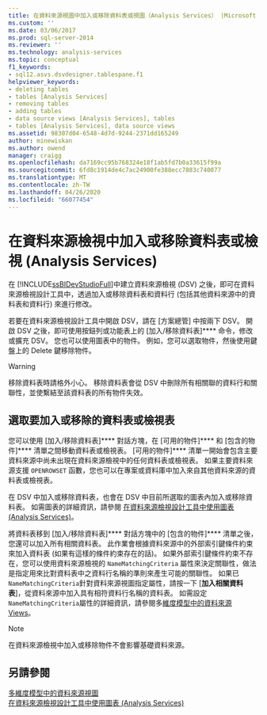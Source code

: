 ```yaml
---
title: 在資料來源視圖中加入或移除資料表或視圖（Analysis Services） |Microsoft Docs
ms.custom: ''
ms.date: 03/06/2017
ms.prod: sql-server-2014
ms.reviewer: ''
ms.technology: analysis-services
ms.topic: conceptual
f1_keywords:
- sql12.asvs.dsvdesigner.tablespane.f1
helpviewer_keywords:
- deleting tables
- tables [Analysis Services]
- removing tables
- adding tables
- data source views [Analysis Services], tables
- tables [Analysis Services], data source views
ms.assetid: 98307d04-6548-4d7d-9244-2371dd165249
author: minewiskan
ms.author: owend
manager: craigg
ms.openlocfilehash: da7169cc95b768324e18f1ab5fd7b0a33615f99a
ms.sourcegitcommit: 6fd8c1914de4c7ac24900fe388ecc7883c740077
ms.translationtype: MT
ms.contentlocale: zh-TW
ms.lasthandoff: 04/26/2020
ms.locfileid: "66077454"
---
```

# <a name="adding-or-removing-tables-or-views-in-a-data-source-view-analysis-services"></a>在資料來源檢視中加入或移除資料表或檢視 (Analysis Services)
  在 [!INCLUDE[ssBIDevStudioFull](../../includes/ssbidevstudiofull-md.md)]中建立資料來源檢視 (DSV) 之後，即可在資料來源檢視設計工具中，透過加入或移除資料表和資料行 (包括其他資料來源中的資料表和資料行) 來進行修改。  
  
 若要在資料來源檢視設計工具中開啟 DSV，請在 [方案總管] 中按兩下 DSV。 開啟 DSV 之後，即可使用按鈕列或功能表上的 [加入/移除資料表]**** 命令，修改或擴充 DSV。 您也可以使用圖表中的物件。 例如，您可以選取物件，然後使用鍵盤上的 Delete 鍵移除物件。  
  
> [!WARNING]  
>  移除資料表時請格外小心。 移除資料表會從 DSV 中刪除所有相關聯的資料行和關聯性，並使繫結至該資料表的所有物件失效。  
  
## <a name="selecting-tables-or-views-to-add-or-remove"></a>選取要加入或移除的資料表或檢視表  
 您可以使用 [加入/移除資料表]**** 對話方塊，在 [可用的物件]**** 和 [包含的物件]**** 清單之間移動資料表或檢視表。 [可用的物件]**** 清單一開始會包含主要資料來源中尚未出現在資料來源檢視中的任何資料表或檢視表。 如果主要資料來源支援 `OPENROWSET` 函數，您也可以在專案或資料庫中加入來自其他資料來源的資料表或檢視表。  
  
 在 DSV 中加入或移除資料表，也會在 DSV 中目前所選取的圖表內加入或移除資料表。 如需圖表的詳細資訊，請參閱 [在資料來源檢視設計工具中使用圖表 &#40;Analysis Services&#41;](work-with-diagrams-in-data-source-view-designer-analysis-services.md)。  
  
 將資料表移到 [加入/移除資料表]**** 對話方塊中的 [包含的物件]**** 清單之後，您還可以加入所有相關資料表。 此作業會根據資料來源中的外部索引鍵條件約束來加入資料表 (如果有這樣的條件約束存在的話)。 如果外部索引鍵條件約束不存在，您可以使用資料來源檢視的 `NameMatchingCriteria` 屬性來決定關聯性，做法是指定用來比對資料表中之資料行名稱的準則來產生可能的關聯性。 如果已`NameMatchingCriteria`針對資料來源視圖指定屬性，請按一下 [**加入相關資料表**]，從資料來源中加入具有相符資料行名稱的資料表。 如需設定`NameMatchingCriteria`屬性的詳細資訊，請參閱多[維度模型中的資料來源 Views](data-source-views-in-multidimensional-models.md)。  
  
> [!NOTE]  
>  在資料來源檢視中加入或移除物件不會影響基礎資料來源。  
  
## <a name="see-also"></a>另請參閱  
 [多維度模型中的資料來源視圖](data-source-views-in-multidimensional-models.md)   
 [在資料來源檢視設計工具中使用圖表 &#40;Analysis Services&#41;](work-with-diagrams-in-data-source-view-designer-analysis-services.md)  
  
  
